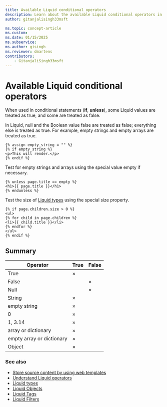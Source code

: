 ```yaml
---
title: Available Liquid conditional operators
description: Learn about the available Liquid conditional operators in a Power Pages.
author: gitanjalisingh33msft

ms.topic: concept-article
ms.custom: 
ms.date: 01/15/2025
ms.subservice:
ms.author: gisingh
ms.reviewer: dmartens
contributors:
    - GitanjaliSingh33msft
---
```


# Available Liquid conditional operators

When used in conditional statements (**if**, **unless**), some Liquid values are treated as true, and some are treated as false.

In Liquid, null and the Boolean value false are treated as false; everything else is treated as true. For example, empty strings and empty arrays are treated as true.

```
{% assign empty_string = "" %}
{% if empty_string %}
<p>This will render.</p>
{% endif %}
```

Test for empty strings and arrays using the special value empty if necessary.

```
{% unless page.title == empty %}
<h1>{{ page.title }}</h1>
{% endunless %}
```

Test the size of [Liquid types](liquid-types.md) using the special size property.

```
{% if page.children.size > 0 %}
<ul>
{% for child in page.children %}
<li>{{ child.title }}</li>
{% endfor %}
</ul>
{% endif %}
```

## Summary

|   Operator                        | True | False |
|---------------------------|------|-------|
| True                      | ×    |       |
| False                     |      | ×     |
| Null                      |      | ×     |
| String                    | ×    |       |
| empty string              | ×    |       |
| 0                         | ×    |       |
| 1, 3.14                   | ×    |       |
| array or dictionary       | ×    |       |
| empty array or dictionary | ×    |       |
| Object                    | ×    |       |

### See also

- [Store source content by using web templates](../web-templates.md)  
- [Understand Liquid operators](liquid-operators.md)  
- [Liquid types](liquid-types.md)  
- [Liquid Objects](liquid-objects.md)  
- [Liquid Tags](liquid-tags.md)  
- [Liquid Filters](liquid-filters.md)  
